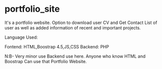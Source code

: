 # portfolio_site
It's a portfolio website. Option to download user CV and Get Contact List of user as well as added information of recent and important projects.

Language Used:

Fontend: HTML,Boostrap 4.5,JS,CSS
Backend: PHP

N:B- Very minor use Backend use here. Anyone who know HTML and Boostrap Can use that Portfolio Website.
